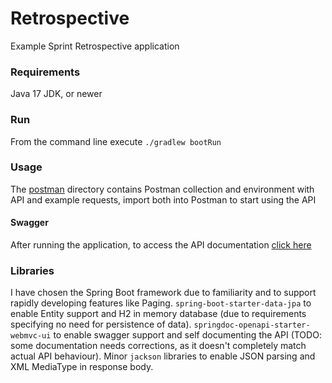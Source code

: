 # Retrospective
Example Sprint Retrospective application

### Requirements
Java 17 JDK, or newer

### Run
From the command line execute `./gradlew bootRun`

### Usage
The [postman](./postman) directory contains Postman collection and environment with API and example requests, 
import both into Postman to start using the API

#### Swagger
After running the application, to access the API documentation [click here](http://localhost:8080/swagger-ui/index.html)

### Libraries
I have chosen the Spring Boot framework due to familiarity and to support rapidly developing features like Paging. 
`spring-boot-starter-data-jpa` to enable Entity support and H2 in memory database (due to requirements specifying no need for persistence of data).
`springdoc-openapi-starter-webmvc-ui` to enable swagger support and self documenting the API 
(TODO: some documentation needs corrections, as it doesn't completely match actual API behaviour).
Minor `jackson` libraries to enable JSON parsing and XML MediaType in response body.
